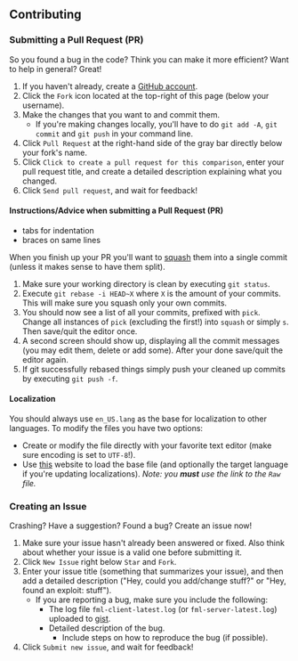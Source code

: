 ## Contributing
### Submitting a Pull Request (PR)
So you found a bug in the code? Think you can make it more efficient? Want to help in general? Great!

1. If you haven't already, create a [GitHub account](https://github.com/signup/free).
2. Click the `Fork` icon located at the top-right of this page (below your username).
3. Make the changes that you want to and commit them.
    * If you're making changes locally, you'll have to do `git add -A`, `git commit` and `git push` in your command line.
4. Click `Pull Request` at the right-hand side of the gray bar directly below your fork's name.
5. Click `Click to create a pull request for this comparison`, enter your pull request title, and create a detailed description explaining what you changed.
6. Click `Send pull request`, and wait for feedback!

#### Instructions/Advice when submitting a Pull Request (PR)

* tabs for indentation
* braces on same lines

When you finish up your PR you'll want to [squash](http://davidwalsh.name/squash-commits-git) them into a single commit (unless it makes sense to have them split).

1. Make sure your working directory is clean by executing `git status`.
2. Execute `git rebase -i HEAD~X` where `X` is the amount of your commits. This will make sure you squash only your own commits.
3. You should now see a list of all your commits, prefixed with `pick`. Change all instances of `pick` (excluding the first!) into `squash` or simply `s`. Then save/quit the editor once.
4. A second screen should show up, displaying all the commit messages (you may edit them, delete or add some). After your done save/quit the editor again.
5. If git successfully rebased things simply push your cleaned up commits by executing `git push -f`.

#### Localization
You should always use `en_US.lang` as the base for localization to other languages. To modify the files you have two options:

* Create or modify the file directly with your favorite text editor (make sure encoding is set to `UTF-8`!).
* Use [this](http://mc.lunatri.us/translate) website to load the base file (and optionally the target language if you're updating localizations).
_Note: you **must** use the link to the `Raw` file._

### Creating an Issue
Crashing? Have a suggestion? Found a bug? Create an issue now!

1. Make sure your issue hasn't already been answered or fixed. Also think about whether your issue is a valid one before submitting it.
2. Click `New Issue` right below `Star` and `Fork`.
3. Enter your issue title (something that summarizes your issue), and then add a detailed description ("Hey, could you add/change stuff?" or "Hey, found an exploit: stuff").
    * If you are reporting a bug, make sure you include the following:
        * The log file `fml-client-latest.log` (or `fml-server-latest.log`) uploaded to [gist](https://gist.github.com/).
        * Detailed description of the bug.
            * Include steps on how to reproduce the bug (if possible).
4. Click `Submit new issue`, and wait for feedback!
